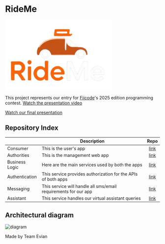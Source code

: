 # RideMe

![logo](https://raw.githubusercontent.com/team-evian-fiicode25/.github/refs/heads/main/logo.png)

This project represents our entry for [Fiicode](https://fiicode.asii.ro/en/web-and-mobile-development)'s 2025 edition programming contest.
[Watch the presentation video](https://www.capcut.com/s/CY-s1gjuzSFa8Jgj/)

[Watch our final presentation](https://www.capcut.com/s/CT4qzMUYPsgDrc05/)


## Repository Index
|                | Description                                                     | Repo                                                           |
|----------------|-----------------------------------------------------------------|:--------------------------------------------------------------:|
| Consumer       | This is the user's app                                          | [link](https://github.com/Team-Evian-Fiicode25/consumer)       |
| Authorities    | This is the management web app                                  | [link](https://github.com/Team-Evian-Fiicode25/authorities)    |
| Business Logic | Here are the main services used by both the apps                | [link](https://github.com/Team-Evian-Fiicode25/business-logic) |
| Authentication | This service provides authorization for the APIs of both apps   | [link](https://github.com/Team-Evian-Fiicode25/authentication) |
| Messaging      | This service will handle all sms/email requirements for our app | [link](https://github.com/Team-Evian-Fiicode25/messaging)      |
| Assistant      | This service handles our virtual assistant queries              | [link](https://github.com/Team-Evian-Fiicode25/assistant)      |

## Architectural diagram
![diagram](https://team-evian-fiicode25.github.io/.github/architecture-diagram.svg)

Made by Team Evian

